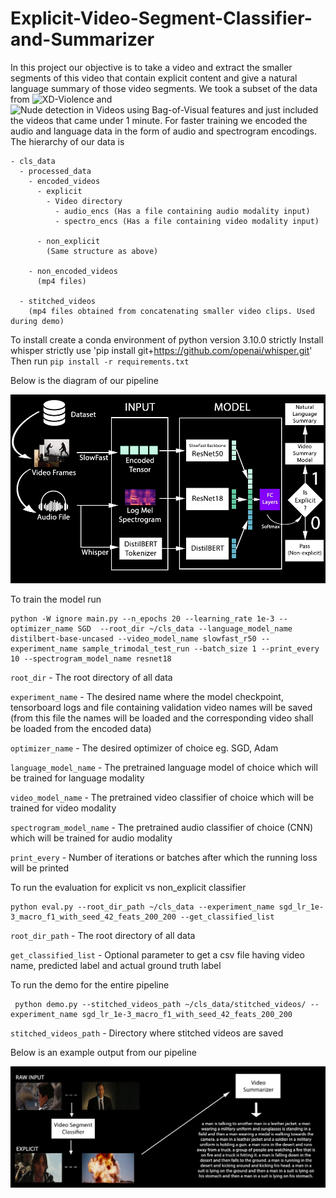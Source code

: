 # Explicit-Video-Segment-Classifier-and-Summarizer
In this project our objective is to take a video and extract the smaller segments of this video that contain explicit content and give a natural language summary of those video segments. We took a subset of the data from ![XD-Violence](https://roc-ng.github.io/XD-Violence/) and ![Nude detection in Videos using Bag-of-Visual features](https://sites.google.com/site/nudedetectioninvideos/) and just included the videos that came under 1 minute. For faster training we encoded the audio and language data in the form of audio and spectrogram encodings. The hierarchy of our data is

    - cls_data
      - processed_data
        - encoded_videos
          - explicit
            - Video directory
              - audio_encs (Has a file containing audio modality input)
              - spectro_encs (Has a file containing video modality input)

          - non_explicit
            (Same structure as above)

        - non_encoded_videos
          (mp4 files)

      - stitched_videos
        (mp4 files obtained from concatenating smaller video clips. Used during demo)

To install create a conda environment of python version 3.10.0 strictly
Install whisper strictly use 'pip install git+https://github.com/openai/whisper.git'
Then run `pip install -r requirements.txt`

Below is the diagram of our pipeline


 ![Alt Text](https://github.com/shaunakjoshi12/Explicit-Video-Segment-Classifier-and-Summarizer/blob/main/Pipeline.jpeg)


To train the model run
```
python -W ignore main.py --n_epochs 20 --learning_rate 1e-3 --optimizer_name SGD  --root_dir ~/cls_data --language_model_name distilbert-base-uncased --video_model_name slowfast_r50 --experiment_name sample_trimodal_test_run --batch_size 1 --print_every 10 --spectrogram_model_name resnet18
```

`root_dir` - The root directory of all data

`experiment_name` - The desired name where the model checkpoint, tensorboard logs and file containing validation video names will be saved (from this file the names will be loaded and the corresponding video shall be loaded from the encoded data)

`optimizer_name` - The desired optimizer of choice eg. SGD, Adam

`language_model_name` - The pretrained language model of choice which will be trained for language modality

`video_model_name` - The pretrained video classifier of choice which will be trained for video modality

`spectrogram_model_name` - The pretrained audio classifier of choice (CNN) which will be trained for audio modality

`print_every` - Number of iterations or batches after which the running loss will be printed

To run the evaluation for explicit vs non_explicit classifier
```
python eval.py --root_dir_path ~/cls_data --experiment_name sgd_lr_1e-3_macro_f1_with_seed_42_feats_200_200 --get_classified_list 
```

`root_dir_path` - The root directory of all data

`get_classified_list` - Optional parameter to get a csv file having video name, predicted label and actual ground truth label

To run the demo for the entire pipeline
```
 python demo.py --stitched_videos_path ~/cls_data/stitched_videos/ --experiment_name sgd_lr_1e-3_macro_f1_with_seed_42_feats_200_200 
```

`stitched_videos_path` - Directory where stitched videos are saved

Below is an example output from our pipeline


![Alt text](https://github.com/shaunakjoshi12/Explicit-Video-Segment-Classifier-and-Summarizer/blob/main/Demo.jpeg)
